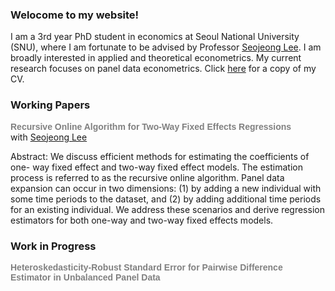 ### Welocome to my website! 

I am a 3rd year PhD student in economics at Seoul National University (SNU), where I am fortunate to be advised by Professor [Seojeong Lee](https://sites.google.com/site/misspecifiedjay/). I am broadly interested in applied and theoretical econometrics. My current research focuses on panel data econometrics. Click [here](https://drive.google.com/file/d/1QgjoV65MqvTNHmhO82AL7BJJ72KxK_q3/view?usp=share_link) for a copy of my CV.

### Working Papers 

**<span style="font-family: Arial, sans-serif; color: gray;">Recursive Online Algorithm for Two-Way Fixed Effects Regressions</span>**  
with 
<a href="https://sites.google.com/site/misspecifiedjay/">Seojeong Lee</a><br />

Abstract: We discuss efficient methods for estimating the coefficients of one-
way fixed effect and two-way fixed effect models. The estimation process is
referred to as the recursive online algorithm. Panel data expansion can occur
in two dimensions: (1) by adding a new individual with some time periods to
the dataset, and (2) by adding additional time periods for an existing individual.
We address these scenarios and derive regression estimators for both one-way
and two-way fixed effects models. 

### Work in Progress

**<span style="font-family: Arial, sans-serif; color: gray;">Heteroskedasticity-Robust Standard Error for Pairwise Difference Estimator in Unbalanced Panel Data</span>**
